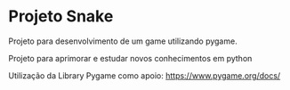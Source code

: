 # Projeto Snake

Projeto para desenvolvimento de um game utilizando pygame.

Projeto para aprimorar e estudar novos conhecimentos em python

Utilização da Library Pygame como apoio: https://www.pygame.org/docs/
